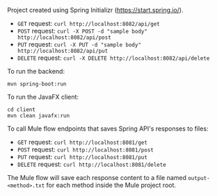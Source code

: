 Project created using Spring Initializr (https://start.spring.io/).

- `GET` request: `curl http://localhost:8082/api/get`
- `POST` request: `curl -X POST -d "sample body" http://localhost:8082/api/post`
- `PUT` request: `curl -X PUT -d "sample body" http://localhost:8082/api/put`
- `DELETE` request: `curl -X DELETE http://localhost:8082/api/delete`

To run the backend:
```shell
mvn spring-boot:run
```

To run the JavaFX client:
```shell
cd client
mvn clean javafx:run
```

To call Mule flow endpoints that saves Spring API's responses to files:
- `GET` request: `curl http://localhost:8081/get`
- `POST` request: `curl http://localhost:8081/post`
- `PUT` request: `curl http://localhost:8081/put`
- `DELETE` request: `curl http://localhost:8081/delete`

The Mule flow will save each response content to a file named `output-<method>.txt`
for each method inside the Mule project root.
